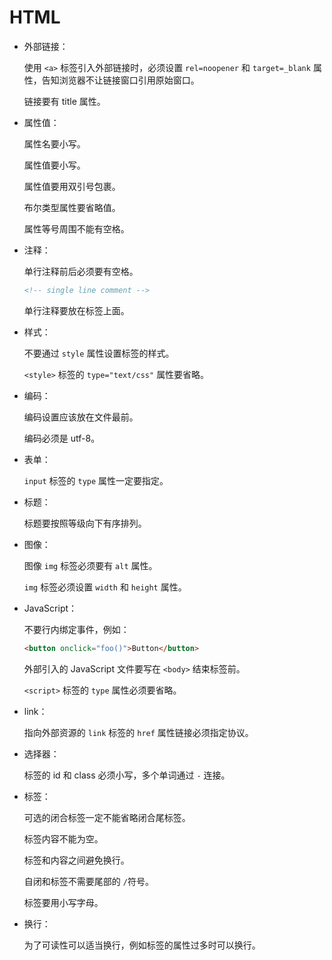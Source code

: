 # HTML

- 外部链接：

  使用 `<a>` 标签引入外部链接时，必须设置 `rel=noopener` 和 `target=_blank` 属性，告知浏览器不让链接窗口引用原始窗口。

  链接要有 title 属性。

- 属性值：

  属性名要小写。

  属性值要小写。

  属性值要用双引号包裹。

  布尔类型属性要省略值。

  属性等号周围不能有空格。

- 注释：

  单行注释前后必须要有空格。

  ```html
  <!-- single line comment -->
  ```

  单行注释要放在标签上面。

- 样式：

  不要通过 `style` 属性设置标签的样式。

  `<style>` 标签的 `type="text/css"` 属性要省略。

- 编码：

  编码设置应该放在文件最前。

  编码必须是 utf-8。

- 表单：

  `input` 标签的 `type` 属性一定要指定。

- 标题：

  标题要按照等级向下有序排列。

- 图像：

  图像 `img` 标签必须要有 `alt` 属性。

  `img` 标签必须设置 `width` 和 `height` 属性。

- JavaScript：

  不要行内绑定事件，例如：

  ```html
  <button onclick="foo()">Button</button>
  ```

  外部引入的 JavaScript 文件要写在 `<body>` 结束标签前。

  `<script>` 标签的 `type` 属性必须要省略。

- link：

  指向外部资源的 `link` 标签的 `href` 属性链接必须指定协议。

- 选择器：

  标签的 id 和 class 必须小写，多个单词通过 `-` 连接。

- 标签：

  可选的闭合标签一定不能省略闭合尾标签。

  标签内容不能为空。

  标签和内容之间避免换行。

  自闭和标签不需要尾部的 `/`符号。

  标签要用小写字母。

- 换行：

  为了可读性可以适当换行，例如标签的属性过多时可以换行。
